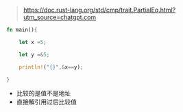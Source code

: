 >https://doc.rust-lang.org/std/cmp/trait.PartialEq.html?utm_source=chatgpt.com
```rust
fn main(){

    let x =5;

    let y =&5;

    println!("{}",&x==y);

}
```
- 比较的是值不是地址
- 直接解引用过后比较值

